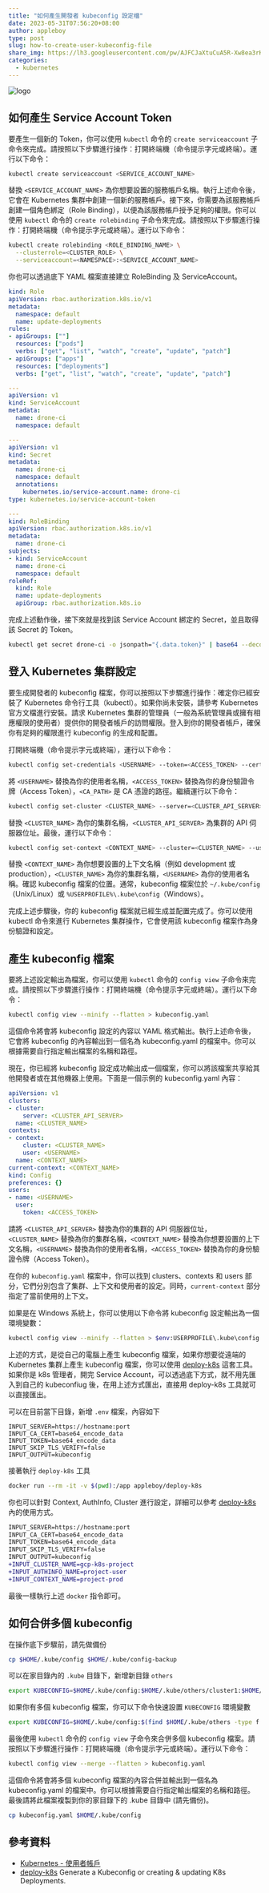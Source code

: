 ```yaml
---
title: "如何產生開發者 kubeconfig 設定檔"
date: 2023-05-31T07:56:20+08:00
author: appleboy
type: post
slug: how-to-create-user-kubeconfig-file
share_img: https://lh3.googleusercontent.com/pw/AJFCJaXtuCuA5R-Xw8ea3rKHuIHwWY5JinU7EXhBsvq6HS1J0vva-4TYFsJY9fT7_gW69Dvf_khWJ1npoFO_yhxnY51WbWIW-OTQQfgxjLHxeEcQuO5JwT8l3Anp9Hku-ij7VU-bgUtygX-l-AwLgvPBZvYljQ=w860-h821-s-no?authuser=0
categories:
  - kubernetes
---
```


![logo](https://lh3.googleusercontent.com/pw/AJFCJaXtuCuA5R-Xw8ea3rKHuIHwWY5JinU7EXhBsvq6HS1J0vva-4TYFsJY9fT7_gW69Dvf_khWJ1npoFO_yhxnY51WbWIW-OTQQfgxjLHxeEcQuO5JwT8l3Anp9Hku-ij7VU-bgUtygX-l-AwLgvPBZvYljQ=w860-h821-s-no?authuser=0)

<!--more-->

## 如何產生 Service Account Token

要產生一個新的 Token，你可以使用 `kubectl` 命令的 `create serviceaccount` 子命令來完成。請按照以下步驟進行操作：打開終端機（命令提示字元或終端）。運行以下命令：

```bash
kubectl create serviceaccount <SERVICE_ACCOUNT_NAME>
```

替換 `<SERVICE_ACCOUNT_NAME>` 為你想要設置的服務帳戶名稱。執行上述命令後，它會在 Kubernetes 集群中創建一個新的服務帳戶。接下來，你需要為該服務帳戶創建一個角色綁定（Role Binding），以便為該服務帳戶授予足夠的權限。你可以使用 `kubectl` 命令的 `create rolebinding` 子命令來完成。請按照以下步驟進行操作：打開終端機（命令提示字元或終端）。運行以下命令：

```bash
kubectl create rolebinding <ROLE_BINDING_NAME> \
  --clusterrole=<CLUSTER_ROLE> \
  --serviceaccount=<NAMESPACE>:<SERVICE_ACCOUNT_NAME>
```

你也可以透過底下 YAML 檔案直接建立 RoleBinding 及 ServiceAccount。

```yaml
kind: Role
apiVersion: rbac.authorization.k8s.io/v1
metadata:
  namespace: default
  name: update-deployments
rules:
- apiGroups: [""]
  resources: ["pods"]
  verbs: ["get", "list", "watch", "create", "update", "patch"]
- apiGroups: ["apps"]
  resources: ["deployments"]
  verbs: ["get", "list", "watch", "create", "update", "patch"]

---
apiVersion: v1
kind: ServiceAccount
metadata:
  name: drone-ci
  namespace: default

---
apiVersion: v1
kind: Secret
metadata:
  name: drone-ci
  namespace: default
  annotations:
    kubernetes.io/service-account.name: drone-ci
type: kubernetes.io/service-account-token

---
kind: RoleBinding
apiVersion: rbac.authorization.k8s.io/v1
metadata:
  name: drone-ci
subjects:
- kind: ServiceAccount
  name: drone-ci
  namespace: default
roleRef:
  kind: Role
  name: update-deployments
  apiGroup: rbac.authorization.k8s.io
```

完成上述動作後，接下來就是找到該 Service Account 綁定的 Secret，並且取得該 Secret 的 Token。

```bash
kubectl get secret drone-ci -o jsonpath="{.data.token}" | base64 --decode
```

## 登入 Kubernetes 集群設定

要生成開發者的 kubeconfig 檔案，你可以按照以下步驟進行操作：確定你已經安裝了 Kubernetes 命令行工具（kubectl）。如果你尚未安裝，請參考 Kubernetes 官方文檔進行安裝。請求 Kubernetes 集群的管理員（一般為系統管理員或擁有相應權限的使用者）提供你的開發者帳戶的訪問權限。登入到你的開發者帳戶，確保你有足夠的權限進行 kubeconfig 的生成和配置。

打開終端機（命令提示字元或終端），運行以下命令：

```bash
kubectl config set-credentials <USERNAME> --token=<ACCESS_TOKEN> --certificate-authority=<CA_PATH>
```

將 `<USERNAME>` 替換為你的使用者名稱，`<ACCESS_TOKEN>` 替換為你的身份驗證令牌（Access Token），`<CA_PATH>` 是 CA 憑證的路徑。繼續運行以下命令：

```bash
kubectl config set-cluster <CLUSTER_NAME> --server=<CLUSTER_API_SERVER>
```

替換 `<CLUSTER_NAME>` 為你的集群名稱，`<CLUSTER_API_SERVER>` 為集群的 API 伺服器位址。最後，運行以下命令：

```bash
kubectl config set-context <CONTEXT_NAME> --cluster=<CLUSTER_NAME> --user=<USERNAME>
```

替換 `<CONTEXT_NAME>` 為你想要設置的上下文名稱（例如 development 或 production），`<CLUSTER_NAME>` 為你的集群名稱，`<USERNAME>` 為你的使用者名稱。確認 kubeconfig 檔案的位置。通常，kubeconfig 檔案位於 `~/.kube/config`（Unix/Linux）或 `%USERPROFILE%\.kube\config`（Windows）。

完成上述步驟後，你的 kubeconfig 檔案就已經生成並配置完成了。你可以使用 kubectl 命令來進行 Kubernetes 集群操作，它會使用該 kubeconfig 檔案作為身份驗證和設定。

## 產生 kubeconfig 檔案

要將上述設定輸出為檔案，你可以使用 `kubectl` 命令的 `config view` 子命令來完成。請按照以下步驟進行操作：打開終端機（命令提示字元或終端）。運行以下命令：

```bash
kubectl config view --minify --flatten > kubeconfig.yaml
```

這個命令將會將 kubeconfig 設定的內容以 YAML 格式輸出。執行上述命令後，它會將 kubeconfig 的內容輸出到一個名為 kubeconfig.yaml 的檔案中。你可以根據需要自行指定輸出檔案的名稱和路徑。

現在，你已經將 kubeconfig 設定成功輸出成一個檔案，你可以將該檔案共享給其他開發者或在其他機器上使用。下面是一個示例的 kubeconfig.yaml 內容：

```yaml
apiVersion: v1
clusters:
- cluster:
    server: <CLUSTER_API_SERVER>
  name: <CLUSTER_NAME>
contexts:
- context:
    cluster: <CLUSTER_NAME>
    user: <USERNAME>
  name: <CONTEXT_NAME>
current-context: <CONTEXT_NAME>
kind: Config
preferences: {}
users:
- name: <USERNAME>
  user:
    token: <ACCESS_TOKEN>
```

請將 `<CLUSTER_API_SERVER>` 替換為你的集群的 API 伺服器位址，`<CLUSTER_NAME>` 替換為你的集群名稱，`<CONTEXT_NAME>` 替換為你想要設置的上下文名稱，`<USERNAME>` 替換為你的使用者名稱，`<ACCESS_TOKEN>` 替換為你的身份驗證令牌（Access Token）。

在你的 `kubeconfig.yaml` 檔案中，你可以找到 clusters、contexts 和 users 部分，它們分別包含了集群、上下文和使用者的設定。同時，`current-context` 部分指定了當前使用的上下文。

如果是在 Windows 系統上，你可以使用以下命令將 kubeconfig 設定輸出為一個環境變數：

```bash
kubectl config view --minify --flatten > $env:USERPROFILE\.kube\config
```

上述的方式，是從自己的電腦上產生 kubeconfig 檔案，如果你想要從遠端的 Kubernetes 集群上產生 kubeconfig 檔案，你可以使用 [deploy-k8s](https://github.com/appleboy/deploy-k8s) 這套工具。如果你是 k8s 管理者，開完 Service Account，可以透過底下方式，就不用先匯入到自己的 kubeconfiug 後，在用上述方式匯出，直接用 deploy-k8s 工具就可以直接匯出。

可以在目前當下目錄，新增 `.env` 檔案，內容如下

```env
INPUT_SERVER=https://hostname:port
INPUT_CA_CERT=base64_encode_data
INPUT_TOKEN=base64_encode_data
INPUT_SKIP_TLS_VERIFY=false
INPUT_OUTPUT=kubeconfig
```

接著執行 `deploy-k8s` 工具

```bash
docker run --rm -it -v $(pwd):/app appleboy/deploy-k8s
```

你也可以針對 Context, AuthInfo, Cluster 進行設定，詳細可以參考 [deploy-k8s](https://github.com/appleboy/deploy-k8s#usage) 內的使用方式。

```diff
INPUT_SERVER=https://hostname:port
INPUT_CA_CERT=base64_encode_data
INPUT_TOKEN=base64_encode_data
INPUT_SKIP_TLS_VERIFY=false
INPUT_OUTPUT=kubeconfig
+INPUT_CLUSTER_NAME=gcp-k8s-project
+INPUT_AUTHINFO_NAME=project-user
+INPUT_CONTEXT_NAME=project-prod
```

最後一樣執行上述 `docker` 指令即可。

## 如何合併多個 kubeconfig

在操作底下步驟前，請先做備份

```bash
cp $HOME/.kube/config $HOME/.kube/config-backup
```

可以在家目錄內的 `.kube` 目錄下，新增新目錄 `others`

```bash
export KUBECONFIG=$HOME/.kube/config:$HOME/.kube/others/cluster1:$HOME/.kube/others/cluster2
```

如果你有多個 kubeconfig 檔案，你可以下命令快速設置 `KUBECONFIG` 環境變數

```bash
export KUBECONFIG=$HOME/.kube/config:$(find $HOME/.kube/others -type f -maxdepth 1 | tr '\n' ':')
```

最後使用 `kubectl` 命令的 `config view` 子命令來合併多個 kubeconfig 檔案。請按照以下步驟進行操作：打開終端機（命令提示字元或終端）。運行以下命令：

```bash
kubectl config view --merge --flatten > kubeconfig.yaml
```

這個命令將會將多個 kubeconfig 檔案的內容合併並輸出到一個名為 kubeconfig.yaml 的檔案中。你可以根據需要自行指定輸出檔案的名稱和路徑。最後請將此檔案複製到你的家目錄下的 .kube 目錄中 (請先備份)。

```bash
cp kubeconfig.yaml $HOME/.kube/config
```

## 參考資料

* [Kubernetes - 使用者帳戶](https://kubernetes.io/zh-cn/docs/reference/access-authn-authz/authentication/)
* [deploy-k8s](https://github.com/appleboy/deploy-k8s#usage) Generate a Kubeconfig or creating & updating K8s Deployments.
